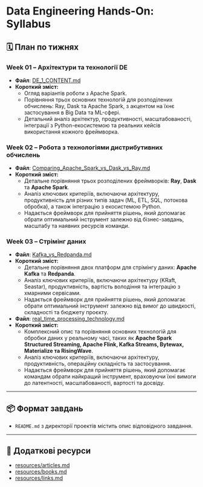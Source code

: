 # Data Engineering Hands-On: Syllabus

## 🗓️ План по тижнях


### Week 01 – Архітектури та технології DE
- **Файл**: [DE_1_CONTENT.md](materials/DE_1_CONTENT.md)
- **Короткий зміст:**
    - Огляд варіантів роботи з Apache Spark.
    - Порівняння трьох основних технологій для розподілених обчислень: Ray, Dask та Apache Spark, з акцентом на їхнє застосування в Big Data та ML-сфері.
    - Детальний аналіз архітектур, продуктивності, масштабованості, інтеграції з Python-екосистемою та реальних кейсів використання кожного фреймворка.

### Week 02 – Робота з технологіями дистрибутивних обчислень
- **Файл**: [Comparing_Apache_Spark_vs_Dask_vs_Ray.md](materials/Comparing_Apache_Spark_vs_Dask_vs_Ray.md)
- **Короткий зміст:**
    - Детальне порівняння трьох розподілених фреймворків: **Ray**, **Dask** та **Apache Spark**.
    - Аналіз ключових критеріїв, включаючи архітектуру, продуктивність для різних типів задач (ML, ETL, SQL, потокова обробка), а також інтеграцію з екосистемою Python.
    - Надається фреймворк для прийняття рішень, який допомагає обрати оптимальний інструмент залежно від бізнес-завдань, масштабу та наявних ресурсів команди.

### Week 03 – Стрімінг даних
- **Файл**: [Kafka_vs_Redpanda.md](materials/Kafka_vs_Redpanda.md)
- **Короткий зміст:**
    - Детальне порівняння двох платформ для стрімінгу даних: **Apache Kafka** та **Redpanda**.
    - Аналіз ключових критеріїв, включаючи архітектуру (KRaft, Seastar), продуктивність, вартість володіння та інтеграцію з хмарними сервісами.
    - Надається фреймворк для прийняття рішень, який допомагає обрати оптимальний інструмент залежно від вимог до швидкості, складності та бюджету проєкту.
- **Файл**: [real_time_processing_technology.md](materials/real_time_processing_technology.md)
- **Короткий зміст:**
    - Комплексний опис та порівняння основних технологій для обробки даних у реальному часі, таких як **Apache Spark Structured Streaming, Apache Flink, Kafka Streams, Bytewax, Materialize та RisingWave**.
    - Аналіз ключових критеріїв, включаючи архітектуру, продуктивність, операційну складність та застосування.
    - Надається фреймворк для прийняття рішень, який допомагає командам обрати найкращий інструмент, враховуючи їхні вимоги до латентності, масштабованості, вартості та досвіду.



---

## 📦 Формат завдань
- `README.md` з директорії проектів містить опис відповідного завдання.

---

## 🔗 Додаткові ресурси
- [resources/articles.md](resources/articles.md)
- [resources/books.md](resources/books.md)
- [resources/links.md](resources/links.md)